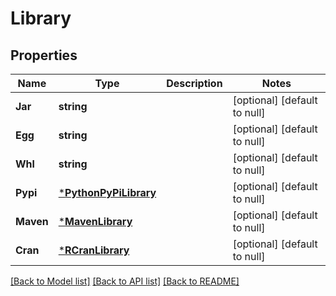# Library

## Properties
Name | Type | Description | Notes
------------ | ------------- | ------------- | -------------
**Jar** | **string** |  | [optional] [default to null]
**Egg** | **string** |  | [optional] [default to null]
**Whl** | **string** |  | [optional] [default to null]
**Pypi** | [***PythonPyPiLibrary**](PythonPyPiLibrary.md) |  | [optional] [default to null]
**Maven** | [***MavenLibrary**](MavenLibrary.md) |  | [optional] [default to null]
**Cran** | [***RCranLibrary**](RCranLibrary.md) |  | [optional] [default to null]

[[Back to Model list]](../README.md#documentation-for-models) [[Back to API list]](../README.md#documentation-for-api-endpoints) [[Back to README]](../README.md)


